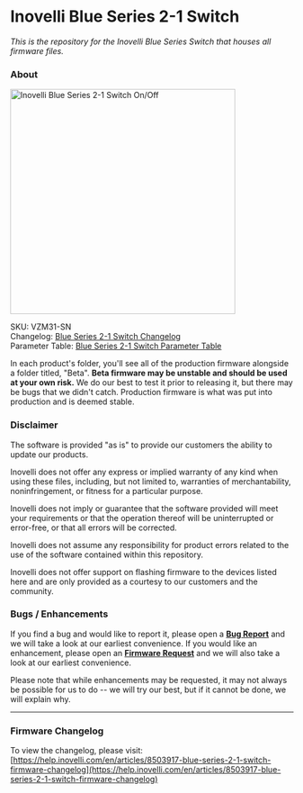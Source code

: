 # <b>Inovelli Blue Series 2-1 Switch</b>
*This is the repository for the Inovelli Blue Series Switch that houses all firmware files.*

### About

<img
     src = 'https://cdn.shopify.com/s/files/1/0612/9519/8373/products/Inovelli2-1SwitchBlueSeriesSinglePack-VZM31-SN_1800x1800.png'
     alt = 'Inovelli Blue Series 2-1 Switch On/Off'
     width = 400
/>

SKU: VZM31-SN
<br>
Changelog: [Blue Series 2-1 Switch Changelog](https://help.inovelli.com/en/articles/8503917-blue-series-2-1-switch-firmware-changelog)
<br>
Parameter Table: [Blue Series 2-1 Switch Parameter Table](https://help.inovelli.com/en/articles/8189241-blue-series-2-1-switch-parameters)

In each product's folder, you'll see all of the production firmware alongside a folder titled, "Beta". **Beta firmware may be unstable and should be used at your own risk.** We do our best to test it prior to releasing it, but there may be bugs that we didn't catch. Production firmware is what was put into production and is deemed stable.

### Disclaimer
The software is provided "as is" to provide our customers the ability to update our products.

Inovelli does not offer any express or implied warranty of any kind when using these files, including, but not limited to, warranties of merchantability, noninfringement, or fitness for a particular purpose. 

Inovelli does not imply or guarantee that the software provided will meet your requirements or that the operation thereof will be uninterrupted or error-free, or that all errors will be corrected.

Inovelli does not assume any responsibility for product errors related to the use of the software contained within this repository.

Inovelli does not offer support on flashing firmware to the devices listed here and are only provided as a courtesy to our customers and the community.

### Bugs / Enhancements
If you find a bug and would like to report it, please open a **[Bug Report]** and we will take a look at our earliest convenience. If you would like an enhancement, please open an **[Firmware Request]** and we will also take a look at our earliest convenience. 

Please note that while enhancements may be requested, it may not always be possible for us to do -- we will try our best, but if it cannot be done, we will explain why.

***

### Firmware Changelog
To view the changelog, please visit: [https://help.inovelli.com/en/articles/8503917-blue-series-2-1-switch-firmware-changelog](https://help.inovelli.com/en/articles/8503917-blue-series-2-1-switch-firmware-changelog)

<!----------------------------------------------------------------------------->

[Bug Report]: https://github.com/InovelliUSA/Firmware/issues/new?assignees=&labels=&template=firmware_bug_report.yml&title=%5BBug+Report%5D%3A+PRODUCT+-+FW+VERSION+-+HUB
[Firmware Request]: https://github.com/InovelliUSA/Firmware/issues/new?assignees=&labels=&template=firmware_request.yml&title=%5BFirmware+Request%5D%3A+PRODUCT+-+SUMMARY



